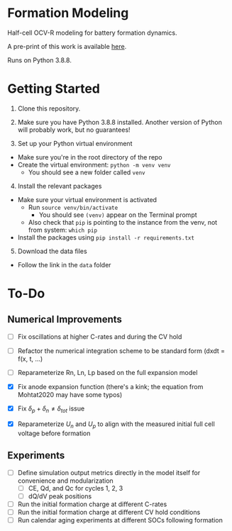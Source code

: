# Formation Modeling

Half-cell OCV-R modeling for battery formation dynamics.

A pre-print of this work is available [here](https://arxiv.org/abs/2305.18722).

Runs on Python 3.8.8.

# Getting Started

1. Clone this repository.

2. Make sure you have Python 3.8.8 installed. Another version of Python will probably work, but no guarantees!

3. Set up your Python virtual environment
  - Make sure you're in the root directory of the repo
  - Create the virtual environment: `python -m venv venv`
    - You should see a new folder called `venv`

4. Install the relevant packages
  - Make sure your virtual environment is activated
    - Run `source venv/bin/activate`
      - You should see `(venv)` appear on the Terminal prompt
    - Also check that `pip` is pointing to the instance from the venv, not from system:
      `which pip`
  - Install the packages using `pip install -r requirements.txt`


5. Download the data files
  - Follow the link in the `data` folder


# To-Do

## Numerical Improvements

- [ ] Fix oscillations at higher C-rates and during the CV hold
- [ ] Refactor the numerical integration scheme to be standard form (dxdt =
    f(x, t, ...)
- [ ] Reparameterize Rn, Ln, Lp based on the full expansion model
- [x] Fix anode expansion function (there's a kink; the equation from Mohtat2020 may have some typos)
- [x] Fix $\delta_p + \delta_n \neq \delta_{tot}$ issue
- [x] Reparameterize $U_n$ and $U_p$ to align with the measured initial full cell voltage before formation


## Experiments
- [ ] Define simulation output metrics directly in the model itself for
    convenience and modularization
    - [ ] CE, Qd, and Qc for cycles 1, 2, 3
    - [ ] dQ/dV peak positions
- [ ] Run the initial formation charge at different C-rates
- [ ] Run the initial formation charge at different CV hold conditions
- [ ] Run calendar aging experiments at different SOCs following formation
